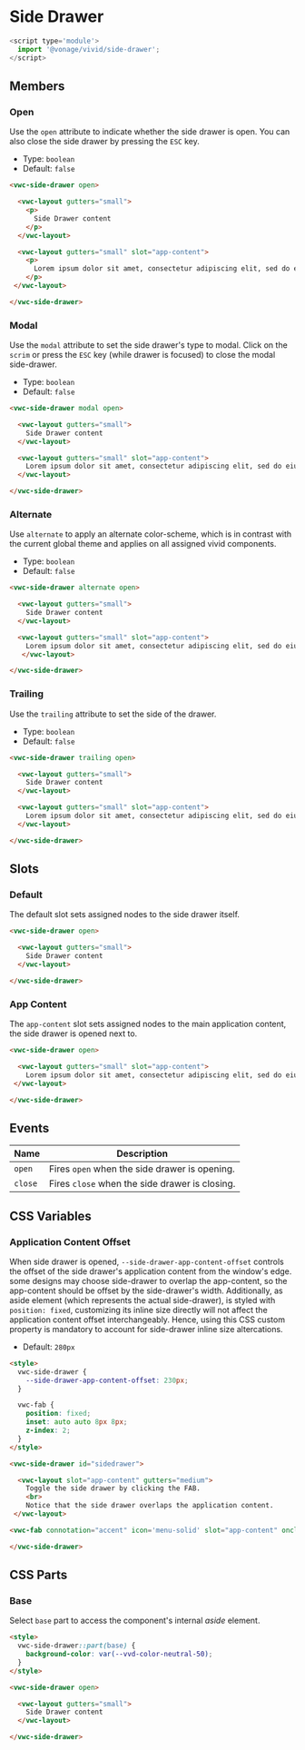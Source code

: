 # Side Drawer

```js
<script type='module'>
  import '@vonage/vivid/side-drawer';
</script>
```

## Members

### Open

Use the `open` attribute to indicate whether the side drawer is open.
You can also close the side drawer by pressing the `ESC` key.

- Type: `boolean`
- Default: `false`

```html preview full
<vwc-side-drawer open>

  <vwc-layout gutters="small">
    <p>
      Side Drawer content
    </p>
  </vwc-layout>

  <vwc-layout gutters="small" slot="app-content">
    <p>
      Lorem ipsum dolor sit amet, consectetur adipiscing elit, sed do eiusmod tempor incididunt ut labore et dolore magna aliqua. Ut enim ad minim veniam, quis nostrud exercitation ullamco laboris nisi ut aliquip ex ea commodo consequat. Duis aute irure dolor in reprehenderit in voluptate velit esse cillum dolore eu fugiat nulla pariatur. Excepteur sint occaecat cupidatat non proident, sunt in culpa qui officia deserunt mollit anim id est laborum.
    </p>
 </vwc-layout>

</vwc-side-drawer>
```

### Modal

Use the `modal` attribute to set the side drawer's type to modal.
Click on the `scrim` or press the `ESC` key (while drawer is focused) to close the modal side-drawer.

- Type: `boolean`
- Default: `false`

```html preview full
<vwc-side-drawer modal open>

  <vwc-layout gutters="small">
    Side Drawer content
  </vwc-layout>

  <vwc-layout gutters="small" slot="app-content">
    Lorem ipsum dolor sit amet, consectetur adipiscing elit, sed do eiusmod tempor incididunt ut labore et dolore magna aliqua. Ut enim ad minim veniam, quis nostrud exercitation ullamco laboris nisi ut aliquip ex ea commodo consequat. Duis aute irure dolor in reprehenderit in voluptate velit esse cillum dolore  eu fugiat nulla pariatur. Excepteur sint occaecat cupidatat non proident, sunt in culpa qui officia deserunt mollit anim id est laborum.
  </vwc-layout>

</vwc-side-drawer>
```

### Alternate

Use `alternate` to apply an alternate color-scheme, which is in contrast with the current global theme and applies on all assigned vivid components.

- Type: `boolean`
- Default: `false`

```html preview full
<vwc-side-drawer alternate open>

  <vwc-layout gutters="small">
    Side Drawer content
  </vwc-layout>

  <vwc-layout gutters="small" slot="app-content">
    Lorem ipsum dolor sit amet, consectetur adipiscing elit, sed do eiusmod tempor incididunt ut labore et dolore magna aliqua. Ut enim ad minim veniam, quis nostrud exercitation ullamco laboris nisi ut aliquip ex ea commodo consequat. Duis aute irure dolor in reprehenderit in voluptate velit esse cillum dolore  eu fugiat nulla pariatur. Excepteur sint occaecat cupidatat non proident, sunt in culpa qui officia deserunt mollit anim id est laborum.
   </vwc-layout>

</vwc-side-drawer>
```

### Trailing

Use the `trailing` attribute to set the side of the drawer.

- Type: `boolean`
- Default: `false`

```html preview full
<vwc-side-drawer trailing open>

  <vwc-layout gutters="small">
    Side Drawer content
  </vwc-layout>

  <vwc-layout gutters="small" slot="app-content">
    Lorem ipsum dolor sit amet, consectetur adipiscing elit, sed do eiusmod tempor incididunt ut labore et dolore magna aliqua. Ut enim ad minim veniam, quis nostrud exercitation ullamco laboris nisi ut aliquip ex ea commodo consequat. Duis aute irure dolor in reprehenderit in voluptate velit esse cillum dolore  eu fugiat nulla pariatur. Excepteur sint occaecat cupidatat non proident, sunt in culpa qui officia deserunt mollit anim id est laborum.
  </vwc-layout>

</vwc-side-drawer>
```

## Slots

### Default

The default slot sets assigned nodes to the side drawer itself.

```html preview full
<vwc-side-drawer open>

  <vwc-layout gutters="small">
    Side Drawer content
  </vwc-layout>

</vwc-side-drawer>
```

### App Content

The `app-content` slot sets assigned nodes to the main application content, the side drawer is opened next to.

```html preview full
<vwc-side-drawer open>

  <vwc-layout gutters="small" slot="app-content">
    Lorem ipsum dolor sit amet, consectetur adipiscing elit, sed do eiusmod tempor incididunt ut labore et dolore magna aliqua. Ut enim ad minim veniam, quis nostrud exercitation ullamco laboris nisi ut aliquip ex ea commodo consequat. Duis aute irure dolor in reprehenderit in voluptate velit esse cillum dolore  eu fugiat nulla pariatur. Excepteur sint occaecat cupidatat non proident, sunt in culpa qui officia deserunt mollit anim id est laborum.
 </vwc-layout>

</vwc-side-drawer>
```

## Events

<vwc-elevation>

| Name    | Description                                    |
| ------- | ---------------------------------------------- |
| `open`  | Fires `open` when the side drawer is opening.  |
| `close` | Fires `close` when the side drawer is closing. |


</vwc-elevation>

## CSS Variables

### Application Content Offset

When side drawer is opened, `--side-drawer-app-content-offset` controls the offset of the side drawer's application content from the window's edge.
some designs may choose side-drawer to overlap the app-content, so the app-content should be offset by the side-drawer's width.
Additionally, as aside element (which represents the actual side-drawer), is styled with `position: fixed`, customizing its inline size directly will not affect the application content offset interchangeably. Hence, using this CSS custom property is mandatory to account for side-drawer inline size altercations.

- Default: `280px`

```html preview full
<style>
  vwc-side-drawer {
    --side-drawer-app-content-offset: 230px;
  }

  vwc-fab {
    position: fixed;
    inset: auto auto 8px 8px;
    z-index: 2;
  }
</style>

<vwc-side-drawer id="sidedrawer">

  <vwc-layout slot="app-content" gutters="medium">
    Toggle the side drawer by clicking the FAB.
    <br>
    Notice that the side drawer overlaps the application content.
 </vwc-layout>

<vwc-fab connotation="accent" icon='menu-solid' slot="app-content" onclick="sidedrawer.open = !sidedrawer.open"></vwc-fab>

</vwc-side-drawer>
```

## CSS Parts

### Base

Select `base` part to access the component's internal *aside* element.

```html preview full
<style>
  vwc-side-drawer::part(base) {
    background-color: var(--vvd-color-neutral-50);
  }
</style>

<vwc-side-drawer open>

  <vwc-layout gutters="small">
    Side Drawer content
  </vwc-layout>

</vwc-side-drawer>
```
